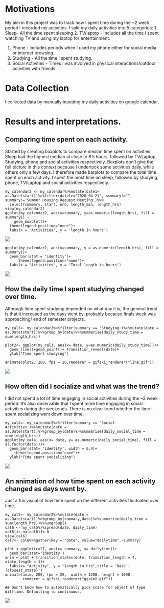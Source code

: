 Motivations
===========

My aim in this project was to track how I spent time during the ~2 week
period I recorded my activities. I split my daily activities into 5
categories: 1. Sleep- All the time spent sleeping 2. TV/laptop -
Includes all the time I spent watching TV and using my laptop for
entertainment.

1.  Phone - includes periods when I used my phone either for social
    media or internet browsing.
2.  Studying - All the time I spent studying.
3.  Social Activities - Times I was involved in physical
    interactions/outdoor activities with friends.

Data Collection
===============

I collected data by manually inputting my daily activities on google
calendar.

Results and interpretations.
============================

Comparing time spent on each activity.
--------------------------------------

Started by creating boxplots to compare median time spent on activities.
Sleep had the highest median at close to 8.5 hours, followed by
TV/Laptop, Studying, phone and social activities respectively. Boxplots
don’t give the full picture in this context because I undertook some
activities daily, while others only a few days. I therefore made
barplots to compare the total time spent on each activity. I spent the
most time on sleep, followed by studying, phone, TV/Laptop and social
activities respectively.

    my_calendar2 <- my_calendar%>%mutate(date1= as.Date(start))%>%filter(date1>="2020-04-21", summary!="", summary!='Summer Housing Request Meeting')%>%
      select(summary, start, end, length_min, length_hrs)
    view(my_calendar2)
    ggplot(my_calendar2, aes(x=summary, y=as.numeric(length_hrs), fill = summary)) + 
        geom_boxplot()+
      theme(legend.position="none")+
      labs(x = 'Activities', y = 'length in hours')

![](index_files/figure-markdown_strict/unnamed-chunk-2-1.png)

    ggplot(my_calendar2, aes(x=summary, y = as.numeric(length_hrs), fill = summary))+
      geom_bar(stat = 'identity')+
          theme(legend.position="none")+
      labs(x = "Activities", y = "Total length in hours")

![](index_files/figure-markdown_strict/unnamed-chunk-3-1.png)

How the daily time I spent studying changed over time.
------------------------------------------------------

Although time spent studying depended on what day it is, the general
trend is that it increased as the days went by, probably because finals
week was approaching/ end of semester projects.

    my_cal3<- my_calendar2%>%filter(summary == 'Studying')%>%mutate(date = as.Date(start))%>%group_by(date)%>%summarise(daily_study_time = sum(length_hrs))

    plot2<- ggplot(my_cal3, aes(x= date, y=as.numeric(daily_study_time)))+
      geom_line()+geom_point()+ transition_reveal(date)+
      ylab("Time spent studying")

    animate(plot2, 200, fps = 20,renderer = gifski_renderer("line.gif"))

![](index_files/figure-markdown_strict/unnamed-chunk-4-1.gif)

How often did I socialize and what was the trend?
-------------------------------------------------

I did not spend a lot of time engaging in social activities during the
~2 week period. It’s also observable that I spent more time engaging in
social activities during the weekends. There is no clear trend whether
the time I spent socializing went down over time.

    my_cal4<- my_calendar2%>%filter(summary == 'Social Activities')%>%mutate(date = as.Date(start))%>%group_by(date)%>%summarise(daily_social_time = sum(length_hrs))
    ggplot(my_cal4, aes(x= date, y= as.numeric(daily_social_time), fill = as.factor(date)))+
      geom_bar(stat= 'identity', width = 0.4)+
        theme(legend.position="none")+
      ylab("Time spent socializing")

![](index_files/figure-markdown_strict/unnamed-chunk-5-1.png)

An animation of how time spent on each activity changed as days went by.
------------------------------------------------------------------------

Just a fun visual of how time spent on the different activities
fluctuated over time.

    my_cal5<- my_calendar2%>%mutate(date = as.Date(start))%>%group_by(summary,date)%>%summarise(daily_time = sum(length_hrs))%>%ungroup()
    cal6 <- my_cal5%>%spread(date, daily_time)
    cal6[is.na(cal6)]<-0
    view(cal6)
    cal7<- cal6%>%gather(key = "date", value="dailytime",-summary)

    plot <-ggplot(cal7, aes(x= summary, y= dailytime))+
      geom_bar(stat='identity') 
    anim = plot + transition_states(date, transition_length = 4, state_length = 1)+
      labs(x= "Activity", y = "length in hrs",title = 'Date : {closest_state}')
    animate(anim, 200, fps = 20,  width = 1200, height = 1000, 
            renderer = gifski_renderer("ggaim2.gif"))

    ## Don't know how to automatically pick scale for object of type difftime. Defaulting to continuous.

![](index_files/figure-markdown_strict/unnamed-chunk-6-1.gif)
